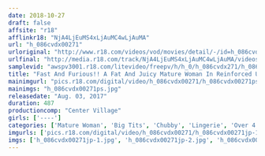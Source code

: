 ```yaml
---
date: 2018-10-27
draft: false
affsite: "r18"
afflinkr18: "NjA4LjEuMS4xLjAuMC4wLjAuMA"
url: "h_086cvdx00271"
urloriginal: "http://www.r18.com/videos/vod/movies/detail/-/id=h_086cvdx00271"
urlfinal: "http://media.r18.com/track/NjA4LjEuMS4xLjAuMC4wLjAuMA/videos/vod/movies/detail/-/id=h_086cvdx00271"
samplevid: "awspv3001.r18.com/litevideo/freepv/h/h_0/h_086cvdx271/h_086cvdx271_dmb_w.mp4"
title: "Fast And Furious!! A Fat And Juicy Mature Woman In Reinforced Underwear Sex These Out Of Control Nipple Titties Are Rampaging No Matter How Hard You Shove Them In 24 Ladies/8 Hours"
mainimgurl: "pics.r18.com/digital/video/h_086cvdx00271/h_086cvdx00271ps.jpg"
mainimgs: "h_086cvdx00271ps.jpg"
releasedate: "Aug. 03, 2017"
duration: 487
productioncomp: "Center Village"
girls: ['----']
categories: ['Mature Woman', 'Big Tits', 'Chubby', 'Lingerie', 'Over 4 Hours', 'Hi-Def']
imgurls: ['pics.r18.com/digital/video/h_086cvdx00271/h_086cvdx00271jp-1.jpg', 'pics.r18.com/digital/video/h_086cvdx00271/h_086cvdx00271jp-2.jpg', 'pics.r18.com/digital/video/h_086cvdx00271/h_086cvdx00271jp-3.jpg', 'pics.r18.com/digital/video/h_086cvdx00271/h_086cvdx00271jp-4.jpg', 'pics.r18.com/digital/video/h_086cvdx00271/h_086cvdx00271jp-5.jpg', 'pics.r18.com/digital/video/h_086cvdx00271/h_086cvdx00271jp-6.jpg', 'pics.r18.com/digital/video/h_086cvdx00271/h_086cvdx00271jp-7.jpg', 'pics.r18.com/digital/video/h_086cvdx00271/h_086cvdx00271jp-8.jpg', 'pics.r18.com/digital/video/h_086cvdx00271/h_086cvdx00271jp-9.jpg', 'pics.r18.com/digital/video/h_086cvdx00271/h_086cvdx00271jp-10.jpg', 'pics.r18.com/digital/video/h_086cvdx00271/h_086cvdx00271jp-11.jpg', 'pics.r18.com/digital/video/h_086cvdx00271/h_086cvdx00271jp-12.jpg', 'pics.r18.com/digital/video/h_086cvdx00271/h_086cvdx00271jp-13.jpg', 'pics.r18.com/digital/video/h_086cvdx00271/h_086cvdx00271jp-14.jpg', 'pics.r18.com/digital/video/h_086cvdx00271/h_086cvdx00271jp-15.jpg', 'pics.r18.com/digital/video/h_086cvdx00271/h_086cvdx00271jp-16.jpg', 'pics.r18.com/digital/video/h_086cvdx00271/h_086cvdx00271jp-17.jpg', 'pics.r18.com/digital/video/h_086cvdx00271/h_086cvdx00271jp-18.jpg', 'pics.r18.com/digital/video/h_086cvdx00271/h_086cvdx00271jp-19.jpg', 'pics.r18.com/digital/video/h_086cvdx00271/h_086cvdx00271jp-20.jpg']
imgs: ['h_086cvdx00271jp-1.jpg', 'h_086cvdx00271jp-2.jpg', 'h_086cvdx00271jp-3.jpg', 'h_086cvdx00271jp-4.jpg', 'h_086cvdx00271jp-5.jpg', 'h_086cvdx00271jp-6.jpg', 'h_086cvdx00271jp-7.jpg', 'h_086cvdx00271jp-8.jpg', 'h_086cvdx00271jp-9.jpg', 'h_086cvdx00271jp-10.jpg', 'h_086cvdx00271jp-11.jpg', 'h_086cvdx00271jp-12.jpg', 'h_086cvdx00271jp-13.jpg', 'h_086cvdx00271jp-14.jpg', 'h_086cvdx00271jp-15.jpg', 'h_086cvdx00271jp-16.jpg', 'h_086cvdx00271jp-17.jpg', 'h_086cvdx00271jp-18.jpg', 'h_086cvdx00271jp-19.jpg', 'h_086cvdx00271jp-20.jpg']
---
```

